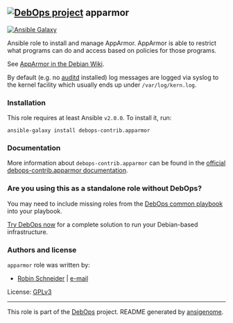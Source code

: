 ## [![DebOps project](http://debops.org/images/debops-small.png)](http://debops.org) apparmor

<!-- This file was generated by Ansigenome. Do not edit this file directly but
     instead have a look at the files in the ./meta/ directory. -->

[![Ansible Galaxy](http://img.shields.io/badge/galaxy-debops--contrib.apparmor-660198.svg?style=flat)](https://galaxy.ansible.com/debops-contrib/apparmor)


Ansible role to install and manage AppArmor.
AppArmor is able to restrict what programs can do and access based on policies for those programs.

See [AppArmor in the Debian Wiki](https://wiki.debian.org/AppArmor/HowToUse).

By default (e.g. no [auditd] installed) log messages are logged via syslog to
the kernel facility which usually ends up under `/var/log/kern.log`.

[auditd]: https://packages.debian.org/search?keywords=auditd

### Installation

This role requires at least Ansible `v2.0.0`. To install it, run:

```Shell
ansible-galaxy install debops-contrib.apparmor
```

### Documentation

More information about `debops-contrib.apparmor` can be found in the
[official debops-contrib.apparmor documentation](http://docs.debops.org/en/latest/ansible/roles/ansible-apparmor/docs/).



### Are you using this as a standalone role without DebOps?

You may need to include missing roles from the [DebOps common
playbook](https://github.com/debops/debops-playbooks/blob/master/playbooks/common.yml)
into your playbook.

[Try DebOps now](https://github.com/debops/debops) for a complete solution to run your Debian-based infrastructure.





### Authors and license

`apparmor` role was written by:

- [Robin Schneider](https://github.com/ypid) | [e-mail](mailto:ypid@riseup.net)

License: [GPLv3](https://tldrlegal.com/license/gnu-general-public-license-v3-%28gpl-3%29)

***

This role is part of the [DebOps](http://debops.org/) project. README generated by [ansigenome](https://github.com/nickjj/ansigenome/).
